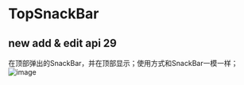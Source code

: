 # TopSnackBar
## new add & edit api 29
在顶部弹出的SnackBar，并在顶部显示；使用方式和SnackBar一模一样；<br/>
 ![image](https://github.com/CuiChenbo/TopSnackBar/blob/master/topsnackbarlibrary/image/topsb.gif)
